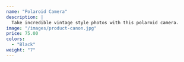 ```yaml
---
name: "Polaroid Camera"
description: |
  Take incredible vintage style photos with this polaroid camera.
image: "/images/product-canon.jpg"
price: 75.00
colors:
  - "Black"
weight: "7"
---
```

